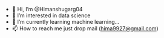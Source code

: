 - 👋 Hi, I’m @Himanshugarg04
- 👀 I’m interested in data science
- 🌱 I’m currently learning machine learning...
- 📫 How to reach me just drop mail (hima9927@gmail.com)

<!---
Himanshugarg04/Himanshugarg04 is a ✨ special ✨ repository because its `README.md` (this file) appears on your GitHub profile.
You can click the Preview link to take a look at your changes.
--->
